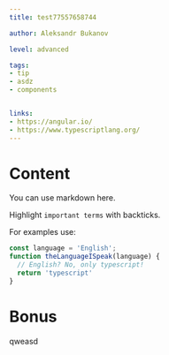 ```yaml
---
title: test77557658744

author: Aleksandr Bukanov

level: advanced

tags:
- tip
- asdz
- components


links:
- https://angular.io/
- https://www.typescriptlang.org/
---
```


# Content
You can use markdown here.

Highlight `important terms` with backticks.

For examples use:
```typescript
const language = 'English';
function theLanguageISpeak(language) {
  // English? No, only typescript!
  return 'typescript'
}
```

# Bonus
qweasd